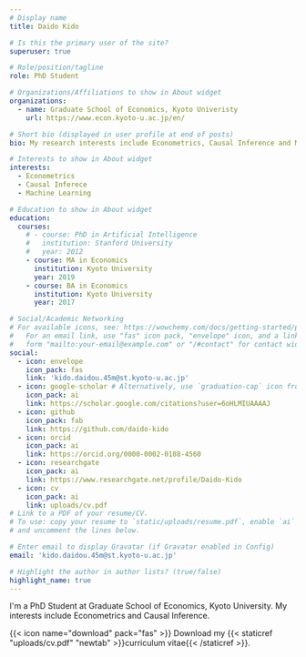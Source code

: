 ```yaml
---
# Display name
title: Daido Kido

# Is this the primary user of the site?
superuser: true

# Role/position/tagline
role: PhD Student

# Organizations/Affiliations to show in About widget
organizations:
  - name: Graduate School of Economics, Kyoto Univeristy
    url: https://www.econ.kyoto-u.ac.jp/en/

# Short bio (displayed in user profile at end of posts)
bio: My research interests include Econometrics, Causal Inference and Machine Learning.

# Interests to show in About widget
interests:
  - Econometrics
  - Causal Inferece
  - Machine Learning

# Education to show in About widget
education:
  courses:
    # - course: PhD in Artificial Intelligence
    #   institution: Stanford University
    #   year: 2012
    - course: MA in Economics
      institution: Kyoto University
      year: 2019
    - course: BA in Economics
      institution: Kyoto University
      year: 2017

# Social/Academic Networking
# For available icons, see: https://wowchemy.com/docs/getting-started/page-builder/#icons
#   For an email link, use "fas" icon pack, "envelope" icon, and a link in the
#   form "mailto:your-email@example.com" or "/#contact" for contact widget.
social:
  - icon: envelope
    icon_pack: fas
    link: 'kido.daidou.45m@st.kyoto-u.ac.jp'
  - icon: google-scholar # Alternatively, use `graduation-cap` icon from `fas` icon pack
    icon_pack: ai
    link: https://scholar.google.com/citations?user=6oHLMIUAAAAJ
  - icon: github
    icon_pack: fab
    link: https://github.com/daido-kido
  - icon: orcid
    icon_pack: ai
    link: https://orcid.org/0000-0002-0188-4560
  - icon: researchgate
    icon_pack: ai
    link: https://www.researchgate.net/profile/Daido-Kido
  - icon: cv
    icon_pack: ai
    link: uploads/cv.pdf
# Link to a PDF of your resume/CV.
# To use: copy your resume to `static/uploads/resume.pdf`, enable `ai` icons in `params.toml`,
# and uncomment the lines below.

# Enter email to display Gravatar (if Gravatar enabled in Config)
email: 'kido.daidou.45m@st.kyoto-u.ac.jp'

# Highlight the author in author lists? (true/false)
highlight_name: true
---
```


I'm a PhD Student at Graduate School of Economics, Kyoto University. My interests include Econometrics and Causal Inference.

{{< icon name="download" pack="fas" >}} Download my {{< staticref "uploads/cv.pdf" "newtab" >}}curriculum vitae{{< /staticref >}}.
